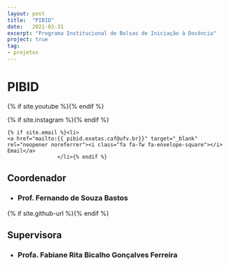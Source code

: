 ```yaml
---
layout: post
title:  "PIBID"
date:   2021-03-31
excerpt: "Programa Institucional de Bolsas de Iniciação à Docência"
project: true
tag:
- projetos
---
```


# PIBID
 
  {% if site.youtube %}<a class="social-btn" href="https://www.youtube.com/channel/UC0-TwS7tf7JhWsy28sE50Gw }}" target="_blank" rel="noopener noreferrer"><i class="fa fa-fw fa-youtube-square"></i></a>{% endif %}
  
   {% if site.instagram %}<a class="social-btn" href="https://www.instagram.com/pibidexatas_ufvcaf/}}" target="_blank" rel="noopener noreferrer"><i class="fa fa-fw fa-instagram"></i></a>{% endif %}
   
   	{% if site.email %}<li>
   	<a href="mailto:{{ pibid.exatas.caf@ufv.br}}" target="_blank" rel="noopener noreferrer"><i class="fa fa-fw fa-envelope-square"></i> Email</a>
                    </li>{% endif %}
   
   
## Coordenador
 
* ### Prof. Fernando de Souza Bastos

{% if site.github-url %}<a class="social-btn" href="https://fsbmat-ufv.github.io// }}" target="_blank" rel="noopener noreferrer"><i class="fa fa-fw fa-github"></i></a>{% endif %}

## Supervisora

* ### Profa. Fabiane Rita Bicalho Gonçalves Ferreira
